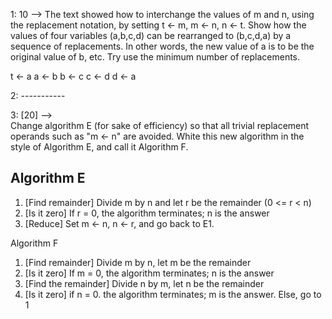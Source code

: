 1: 10 --> 
The text showed how to interchange the values of m and n, using the replacement notation, by setting t <- m, m <- n, n <- t. Show how the values
of four variables (a,b,c,d) can be rearranged to (b,c,d,a) by a sequence of replacements. In other words, the new value of a is to be the original
value of b, etc. Try use the minimum number of replacements.

t <- a
a <- b
b <- c
c <- d
d <- a

2: -----------

3: [20] -->  
Change algorithm E (for sake of efficiency) so that all trivial replacement operands such as "m <- n" are avoided. White
this new algorithm in the style of Algorithm E, and call it Algorithm F.

Algorithm E
-----------

1. [Find remainder] Divide m by n and let r be the remainder (0 <= r < n)
2. [Is it zero] If r = 0, the algorithm terminates; n is the answer
3. [Reduce] Set m <- n, n <- r, and go back to E1.

Algorithm F

1. [Find remainder] Divide m by n, let m be the remainder
2. [Is it zero] If m = 0, the algorithm terminates; n is the answer
3. [Find the remainder] Divide n by m, let n be the remainder
4. [Is it zero] if n = 0. the algorithm terminates; m is the answer. Else, go to 1
